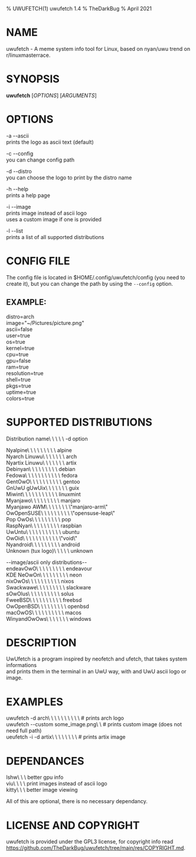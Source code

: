 % UWUFETCH(1) uwufetch 1.4
% TheDarkBug
% April 2021

<!---
I am using markdown instead of troff because i don't know how to use it, and the same could be for some people.
I also don't know if this is a good practice, but it works, so I am keeping it.
To "compile" this file you need pandoc (https://pandoc.org).
--->

# NAME

uwufetch - A meme system info tool for Linux, based on nyan/uwu trend on r/linuxmasterrace.

# SYNOPSIS

**uwufetch** [*OPTIONS*] [*ARGUMENTS*]

# OPTIONS

-a --ascii\
prints the logo as ascii text (default)

-c --config\
you can change config path

-d --distro\
you can choose the logo to print by the distro name

-h --help\
prints a help page

-i --image\
prints image instead of ascii logo\
uses a custom image if one is provided

-l --list\
prints a list of all supported distributions

# CONFIG FILE

The config file is located in $HOME/.config/uwufetch/config (you need to create it), but you can change the path by using the `--config` option.

## EXAMPLE:
distro=arch\
image="~/Pictures/picture.png"\
ascii=false\
user=true\
os=true\
kernel=true\
cpu=true\
gpu=false\
ram=true\
resolution=true\
shell=true\
pkgs=true\
uptime=true\
colors=true


# SUPPORTED DISTRIBUTIONS

Distribution name\	\	\	\	\ -d option

Nyalpine\	\	\	\	\	\	\	\	\	alpine\
Nyarch Linuwu\	\	\	\	\	\	\ arch\
Nyartix Linuwu\	\	\	\	\	\	\ artix\
Debinyan\	\	\	\	\	\	\	\	\	debian\
Fedowa\	\	\	\	\	\	\	\	\	\	\ fedora\
GentOwO\	\	\	\	\	\	\	\	\	\ gentoo\
GnUwU gUwUix\	\	\	\	\	\	\	guix\
Miwint\	\	\	\	\	\	\	\	\	\	\ linuxmint\
Myanjawo\	\	\	\	\	\	\	\	\	manjaro\
Myanjawo AWM\	\	\	\	\	\	\	\\"manjaro-arm\\"\
OwOpenSUSE\	\	\	\	\	\	\	\	\ \\"opensuse-leap\\"\
Pop OwOs\	\	\	\	\	\	\	\	\	pop\
RaspNyan\	\	\	\	\	\	\	\	\	raspbian\
UwUntu\	\	\	\	\	\	\	\	\	\	\ ubuntu\
OwOid\	\	\	\	\	\	\	\	\	\	\ \\"void\\"\
Nyandroid\	\	\	\	\	\	\	\	\ android\
Unknown (tux logo)\	\	\	\	\ unknown

--image/ascii only distributions--\
endeavOwO\	\	\	\	\	\	\	\	\ endeavour\
KDE NeOwOn\	\	\	\	\	\	\	\	\ neon\
nixOwOs\	\	\	\	\	\	\	\	\	\ nixos\
Swackwawe\	\	\	\	\	\	\	\	\ slackware\
sOwOlus\	\	\	\	\	\	\	\	\	\ solus\
FweeBSD\	\	\	\	\	\	\	\	\	\ freebsd\
OwOpenBSD\	\	\	\	\	\	\	\	\ openbsd\
macOwOS\    \   \   \   \   \   \   \   \   \ macos\
WinyandOwOws\   \   \   \   \   \   \  windows

# DESCRIPTION

UwUfetch is a program inspired by neofetch and ufetch, that takes system informations\
and prints them in the terminal in an UwU way, with and UwU ascii logo or image.

# EXAMPLES

uwufetch -d arch\	\	\	\	\	\	\	\	\	\	# prints arch logo\
uwufetch -\-custom some_image.png\	\	# prints custom image (does not need full path)\
ueufetch -i -d artix\	\	\	\	\	\	\	\	# prints artix image

# DEPENDANCES

lshw\	\	\	better gpu info\
viu\	\	\	\ print images instead of ascii logo\
kitty\	\	\ better image viewing

All of this are optional, there is no necessary dependancy.

# LICENSE AND COPYRIGHT

uwufetch is provided under the GPL3 license, for copyright info read\
https://github.com/TheDarkBug/uwufetch/tree/main/res/COPYRIGHT.md.
